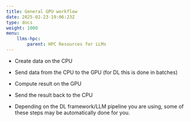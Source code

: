```yaml
---
title: General GPU workflow
date: 2025-02-23-19:06:23Z
type: docs 
weight: 1000
menu: 
    llms-hpc:
        parent: HPC Resources for LLMs
---
```



* Create data on the CPU

* Send data from the CPU to the GPU (for DL this is done in batches)

* Compute result on the GPU

* Send the result back to the CPU


* Depending on the DL framework/LLM pipeline you are using, some of these steps may be automatically done for you.

